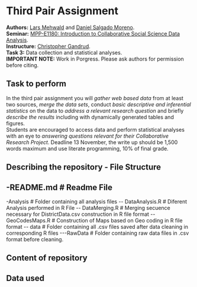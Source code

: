 # Third Pair Assignment
**Authors:** [Lars Mehwald](https://github.com/LarsMehwald) and [Daniel Salgado Moreno](https://github.com/dsalgadom).     
**Seminar:** [MPP-E1180: Introduction to Collaborative Social Science Data   Analysis](https://github.com/HertieDataScience/SyllabusAndLectures).    
**Instructure:** [Christopher Gandrud](https://github.com/christophergandrud).    
**Task 3:** Data collection and statistical analyses.     
**IMPORTANT NOTE:** Work in Porgress. Please ask authors for permission before citing.   

## Task to perform
In the third pair assignment you will *gather web based data* from at least two sources, *merge the data sets*, conduct *basic descriptive and inferential statistics* on the data to *address a relevant research question* and briefly *describe the results* including with dynamically generated tables and figures.  
Students are encouraged to access data and perform statistical analyses with an eye to *answering questions relevant for their Collaborative Research Project*. Deadline 13 November, the write up should be 1,500 words maximum and use literate programming, 10% of final grade.

## Describing the repository - File Structure
-README.md                  # Readme File
-
-Analysis                   # Folder containing all analysis files
-- DataAnalysis.R           # Diferent Analysis performed in R File
-- DataMerging.R            # Merging secuence necessary for DistrictData.csv construction in R file format
-- GeoCodesMaps.R           # Construction of Maps based on Geo coding in R file format
-- data                     # Folder containing all .csv files saved after data cleaning in corresponding R files
---RawData                  # Folder containing raw data files in .csv format before cleaning. 

## Content of repository

## Data used 

